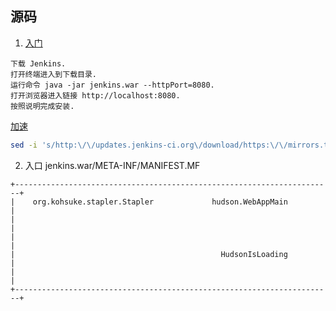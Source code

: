 

## 源码
1. [入门](https://www.jenkins.io/zh/doc/pipeline/tour/getting-started/)
```
下载 Jenkins.
打开终端进入到下载目录.
运行命令 java -jar jenkins.war --httpPort=8080.
打开浏览器进入链接 http://localhost:8080.
按照说明完成安装.
```
[加速](https://www.cnblogs.com/hellxz/p/jenkins_install_plugins_faster.html)
```bash
sed -i 's/http:\/\/updates.jenkins-ci.org\/download/https:\/\/mirrors.tuna.tsinghua.edu.cn\/jenkins/g' default.json && sed -i 's/http:\/\/www.google.com/https:\/\/www.baidu.com/g' default.json
```
2. 入口
jenkins.war/META-INF/MANIFEST.MF

```
+-----------------------------------------------------------------------+
|    org.kohsuke.stapler.Stapler             hudson.WebAppMain          |
|                                                                       |
|                                                                       |
|                                              HudsonIsLoading          |
|                                                                       |
+-----------------------------------------------------------------------+


```